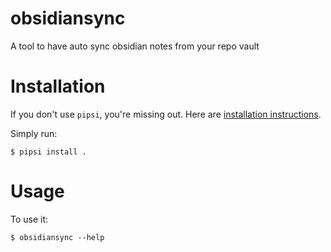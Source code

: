 # obsidiansync

A tool to have auto sync obsidian notes from your repo vault


# Installation

If you don't use `pipsi`, you're missing out.
Here are [installation instructions](https://github.com/mitsuhiko/pipsi#readme).

Simply run:

    $ pipsi install .


# Usage

To use it:

    $ obsidiansync --help

